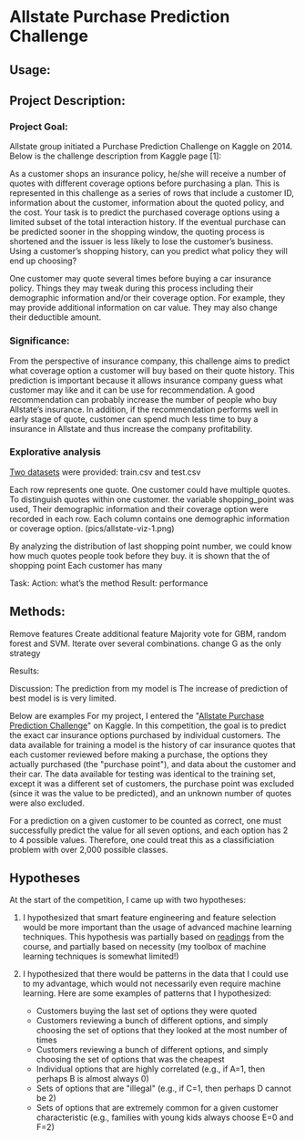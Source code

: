 # Allstate Purchase Prediction Challenge 


## Usage:

## Project Description: 
### Project Goal: 
Allstate group initiated a Purchase Prediction Challenge on Kaggle on 2014. Below is the challenge description from Kaggle page [1]:

As a customer shops an insurance policy, he/she will receive a number of quotes with different coverage options before purchasing a plan. This is represented in this challenge as a series of rows that include a customer ID, information about the customer, information about the quoted policy, and the cost. Your task is to predict the purchased coverage options using a limited subset of the total interaction history. If the eventual purchase can be predicted sooner in the shopping window, the quoting process is shortened and the issuer is less likely to lose the customer’s business. 
Using a customer’s shopping history, can you predict what policy they will end up choosing?

One customer may quote several times before buying a car insurance policy. Things they may tweak during this process including their demographic information and/or their coverage option. For example, they may provide additional information on car value. They may also change their deductible amount. 

### Significance: 

From the perspective of insurance company, this challenge aims to predict what coverage option a customer will buy based on their quote history. This prediction is important because it allows insurance company guess what customer may like and it can be use for recommendation. A good recommendation can probably increase the number of people who buy Allstate’s insurance. In addition, if the recommendation performs well in early stage of quote, customer can spend much less time to buy a insurance in Allstate and thus increase the company profitability.

### Explorative analysis
[Two datasets](http://www.kaggle.com/c/allstate-purchase-prediction-challenge/data) were provided: train.csv and test.csv 

Each row represents one quote. One customer could have multiple quotes. To distinguish quotes within one customer. the variable shopping_point was used, Their demographic information and their coverage option were recorded in each row. Each column contains one demographic information or coverage option.
(pics/allstate-viz-1.png)

By analyzing the distribution of last shopping point number, we could know how much quotes people took before they buy. 
it is shown that the of shopping point 
Each customer has many  

Task: 
Action: what’s the method
Result: performance
## Methods:
Remove features
Create additional feature
Majority vote for GBM, random forest and SVM. 
Iterate over several combinations.
change G as the only strategy

Results:


Discussion:
The prediction from my model is 
The increase of prediction of best model is
is very limited.









Below are examples 
For my project, I entered the "[Allstate Purchase Prediction Challenge](http://www.kaggle.com/c/allstate-purchase-prediction-challenge)" on Kaggle. In this competition, the goal is to predict the exact car insurance options purchased by individual customers. The data available for training a model is the history of car insurance quotes that each customer reviewed before making a purchase, the options they actually purchased (the "purchase point"), and data about the customer and their car. The data available for testing was identical to the training set, except it was a different set of customers, the purchase point was excluded (since it was the value to be predicted), and an unknown number of quotes were also excluded.

For a prediction on a given customer to be counted as correct, one must successfully predict the value for all seven options, and each option has 2 to 4 possible values. Therefore, one could treat this as a classificiation problem with over 2,000 possible classes.


## Hypotheses

At the start of the competition, I came up with two hypotheses:

1. I hypothesized that smart feature engineering and feature selection would be more important than the usage of advanced machine learning techniques. This hypothesis was partially based on [readings](http://homes.cs.washington.edu/~pedrod/papers/cacm12.pdf) from the course, and partially based on necessity (my toolbox of machine learning techniques is somewhat limited!)

2. I hypothesized that there would be patterns in the data that I could use to my advantage, which would not necessarily even require machine learning. Here are some examples of patterns that I hypothesized:
	* Customers buying the last set of options they were quoted
	* Customers reviewing a bunch of different options, and simply choosing the set of options that they looked at the most number of times
	* Customers reviewing a bunch of different options, and simply choosing the set of options that was the cheapest
	* Individual options that are highly correlated (e.g., if A=1, then perhaps B is almost always 0)
	* Sets of options that are "illegal" (e.g., if C=1, then perhaps D cannot be 2)
	* Sets of options that are extremely common for a given customer characteristic (e.g., families with young kids always choose E=0 and F=2)
